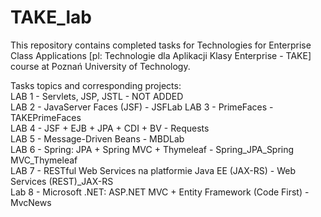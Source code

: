# TAKE_lab
This repository contains completed tasks for Technologies for Enterprise Class Applications [pl: Technologie dla Aplikacji Klasy Enterprise - TAKE] course at Poznań University of Technology.

Tasks topics and corresponding projects:  
LAB 1 - Servlets, JSP, JSTL - NOT ADDED  
LAB 2 - JavaServer Faces (JSF) - JSFLab
LAB 3 - PrimeFaces - TAKEPrimeFaces  
LAB 4 - JSF + EJB + JPA + CDI + BV - Requests  
LAB 5 - Message-Driven Beans - MBDLab  
LAB 6 - Spring: JPA + Spring MVC + Thymeleaf - Spring_JPA_Spring MVC_Thymeleaf  
LAB 7 - RESTful Web Services na platformie Java EE (JAX-RS) - Web Services (REST)_JAX-RS  
Lab 8 - Microsoft .NET: ASP.NET MVC + Entity Framework (Code First) - MvcNews  
